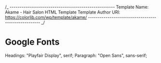 /_ ------------------------------------------------------
Template Name: Akame - Hair Salon HTML Template
Template Author URI: https://colorlib.com/wp/template/akame/
----------------------------------------------------- _/

# Google Fonts

Headings: "Playfair Display", serif;
Paragraph: "Open Sans", sans-serif;
